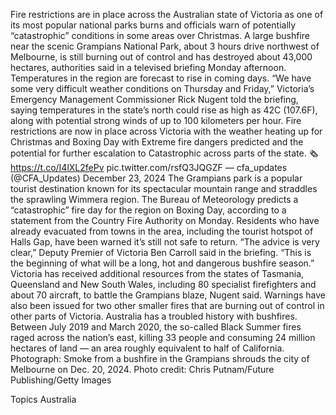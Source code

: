 Fire restrictions are in place across the Australian state of Victoria as one of its most popular national parks burns and officials warn of potentially “catastrophic” conditions in some areas over Christmas.
A large bushfire near the scenic Grampians National Park, about 3 hours drive northwest of Melbourne, is still burning out of control and has destroyed about 43,000 hectares, authorities said in a televised briefing Monday afternoon. Temperatures in the region are forecast to rise in coming days.
“We have some very difficult weather conditions on Thursday and Friday,” Victoria’s Emergency Management Commissioner Rick Nugent told the briefing, saying temperatures in the state’s north could rise as high as 42C (107.6F), along with potential strong winds of up to 100 kilometers per hour.
Fire restrictions are now in place across Victoria with the weather heating up for Christmas and Boxing Day with Extreme fire dangers predicted and the potential for further escalation to Catastrophic across parts of the state. 🗞️ https://t.co/I4lXL2fePv pic.twitter.com/rsfQ3JQGZF
— cfa_updates (@CFA_Updates) December 23, 2024
The Grampians park is a popular tourist destination known for its spectacular mountain range and straddles the sprawling Wimmera region. The Bureau of Meteorology predicts a “catastrophic” fire day for the region on Boxing Day, according to a statement from the Country Fire Authority on Monday.
Residents who have already evacuated from towns in the area, including the tourist hotspot of Halls Gap, have been warned it’s still not safe to return.
“The advice is very clear,” Deputy Premier of Victoria Ben Carroll said in the briefing. “This is the beginning of what will be a long, hot and dangerous bushfire season.”
Victoria has received additional resources from the states of Tasmania, Queensland and New South Wales, including 80 specialist firefighters and about 70 aircraft, to battle the Grampians blaze, Nugent said.
Warnings have also been issued for two other smaller fires that are burning out of control in other parts of Victoria.
Australia has a troubled history with bushfires. Between July 2019 and March 2020, the so-called Black Summer fires raged across the nation’s east, killing 33 people and consuming 24 million hectares of land — an area roughly equivalent to half of California.
Photograph: Smoke from a bushfire in the Grampians shrouds the city of Melbourne on Dec. 20, 2024. Photo credit: Chris Putnam/Future Publishing/Getty Images

Topics
Australia
